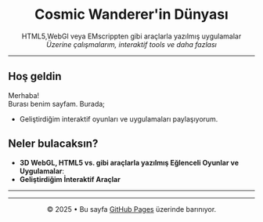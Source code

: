 <h1 align="center">Cosmic Wanderer'in Dünyası</h1>

<p align="center">
  HTML5,WebGl veya EMscrippten gibi araçlarla yazılmış uygulamalar
  <br>
  <em>Üzerine çalışmalarım, interaktif tools ve daha fazlası</em>
</p>

---

##  Hoş geldin

Merhaba!  
Burası benim  sayfam. Burada;

- Geliştirdiğim interaktif oyunları ve uygulamaları paylaşıyorum.  



##  Neler bulacaksın?

- **3D WebGL, HTML5 vs. gibi araçlarla yazılmış Eğlenceli Oyunlar ve Uygulamalar**: 
- **Geliştirdiğim İnteraktif Araçlar**
 

---



---

<p align="center">
  © 2025 • Bu sayfa <a href="https://pages.github.com/">GitHub Pages</a> üzerinde barınıyor.
</p>
